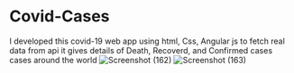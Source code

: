# Covid-Cases
I developed this covid-19 web app using html, Css, Angular js to fetch real data from api it gives details of Death, Recoverd, and Confirmed cases cases around the world
![Screenshot (162)](https://user-images.githubusercontent.com/89378352/130758128-72005a7b-f916-4f2b-ac84-b9324627975d.png)
     ![Screenshot (163)](https://user-images.githubusercontent.com/89378352/130758265-38a9d057-630a-40a4-bfe5-f79abd3abd13.png)
